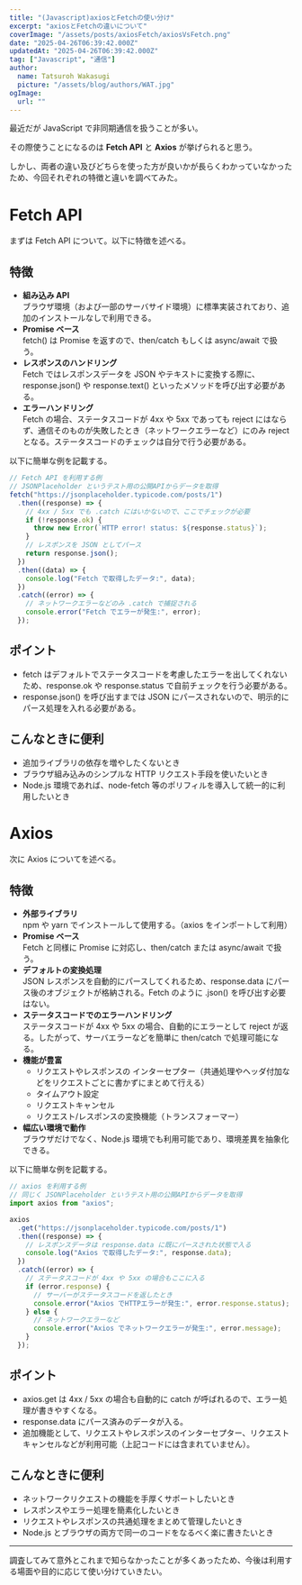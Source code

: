 ```yaml
---
title: "(Javascript)axiosとFetchの使い分け"
excerpt: "axiosとFetchの違いについて"
coverImage: "/assets/posts/axiosFetch/axiosVsFetch.png"
date: "2025-04-26T06:39:42.000Z"
updatedAt: "2025-04-26T06:39:42.000Z"
tag: ["Javascript", "通信"]
author:
  name: Tatsuroh Wakasugi
  picture: "/assets/blog/authors/WAT.jpg"
ogImage:
  url: ""
---
```


最近だが JavaScript で非同期通信を扱うことが多い。

その際使うことになるのは **Fetch API** と **Axios** が挙げられると思う。

しかし、両者の違い及びどちらを使った方が良いかが長らくわかっていなかったため、今回それぞれの特徴と違いを調べてみた。

# **Fetch API**

まずは Fetch API について。以下に特徴を述べる。

## **特徴**

- **組み込み API**  
  ブラウザ環境（および一部のサーバサイド環境）に標準実装されており、追加のインストールなしで利用できる。
- **Promise ベース**  
  fetch() は Promise を返すので、then/catch もしくは async/await で扱う。
- **レスポンスのハンドリング**  
  Fetch ではレスポンスデータを JSON やテキストに変換する際に、response.json() や response.text() といったメソッドを呼び出す必要がある。
- **エラーハンドリング**  
  Fetch の場合、ステータスコードが 4xx や 5xx であっても reject にはならず、通信そのものが失敗したとき（ネットワークエラーなど）にのみ reject となる。ステータスコードのチェックは自分で行う必要がある。

以下に簡単な例を記載する。

```jsx
// Fetch API を利用する例
// JSONPlaceholder というテスト用の公開APIからデータを取得
fetch("https://jsonplaceholder.typicode.com/posts/1")
  .then((response) => {
    // 4xx / 5xx でも .catch にはいかないので、ここでチェックが必要
    if (!response.ok) {
      throw new Error(`HTTP error! status: ${response.status}`);
    }
    // レスポンスを JSON としてパース
    return response.json();
  })
  .then((data) => {
    console.log("Fetch で取得したデータ:", data);
  })
  .catch((error) => {
    // ネットワークエラーなどのみ .catch で捕捉される
    console.error("Fetch でエラーが発生:", error);
  });
```

## **ポイント**

- fetch はデフォルトでステータスコードを考慮したエラーを出してくれないため、response.ok や response.status で自前チェックを行う必要がある。
- response.json() を呼び出すまでは JSON にパースされないので、明示的にパース処理を入れる必要がある。

## **こんなときに便利**

- 追加ライブラリの依存を増やしたくないとき
- ブラウザ組み込みのシンプルな HTTP リクエスト手段を使いたいとき
- Node.js 環境であれば、node-fetch 等のポリフィルを導入して統一的に利用したいとき

# **Axios**

次に Axios についてを述べる。

## **特徴**

- **外部ライブラリ**  
  npm や yarn でインストールして使用する。（axios をインポートして利用）
- **Promise ベース**  
  Fetch と同様に Promise に対応し、then/catch または async/await で扱う。
- **デフォルトの変換処理**  
  JSON レスポンスを自動的にパースしてくれるため、response.data にパース後のオブジェクトが格納される。Fetch のように .json() を呼び出す必要はない。
- **ステータスコードでのエラーハンドリング**  
  ステータスコードが 4xx や 5xx の場合、自動的にエラーとして reject が返る。したがって、サーバエラーなどを簡単に then/catch で処理可能になる。
- **機能が豊富**
  - リクエストやレスポンスの インターセプター（共通処理やヘッダ付加などをリクエストごとに書かずにまとめて行える）
  - タイムアウト設定
  - リクエストキャンセル
  - リクエスト/レスポンスの変換機能（トランスフォーマー）
- **幅広い環境で動作**  
  ブラウザだけでなく、Node.js 環境でも利用可能であり、環境差異を抽象化できる。

以下に簡単な例を記載する。

```jsx
// axios を利用する例
// 同じく JSONPlaceholder というテスト用の公開APIからデータを取得
import axios from "axios";

axios
  .get("https://jsonplaceholder.typicode.com/posts/1")
  .then((response) => {
    // レスポンスデータは response.data に既にパースされた状態で入る
    console.log("Axios で取得したデータ:", response.data);
  })
  .catch((error) => {
    // ステータスコードが 4xx や 5xx の場合もここに入る
    if (error.response) {
      // サーバーがステータスコードを返したとき
      console.error("Axios でHTTPエラーが発生:", error.response.status);
    } else {
      // ネットワークエラーなど
      console.error("Axios でネットワークエラーが発生:", error.message);
    }
  });
```

## **ポイント**

- axios.get は 4xx / 5xx の場合も自動的に catch が呼ばれるので、エラー処理が書きやすくなる。
- response.data にパース済みのデータが入る。
- 追加機能として、リクエストやレスポンスのインターセプター、リクエストキャンセルなどが利用可能（上記コードには含まれていません）。

## **こんなときに便利**

- ネットワークリクエストの機能を手厚くサポートしたいとき
- レスポンスやエラー処理を簡素化したいとき
- リクエストやレスポンスの共通処理をまとめて管理したいとき
- Node.js とブラウザの両方で同一のコードをなるべく楽に書きたいとき

---

調査してみて意外とこれまで知らなかったことが多くあったため、今後は利用する場面や目的に応じて使い分けていきたい。
